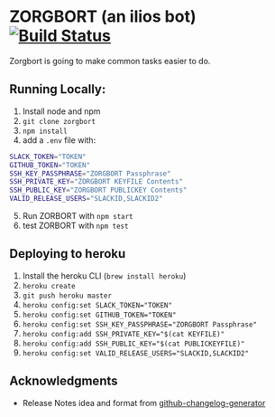 # ZORGBORT (an ilios bot) [![Build Status](https://travis-ci.org/ucsf-ckm/zorgbort.svg?branch=master)](https://travis-ci.org/ucsf-ckm/zorgbort)

Zorgbort is going to make common tasks easier to do.

## Running Locally:

1. Install node and npm
2. `git clone zorgbort`
3. `npm install`
4. add a `.env` file with:
```bash
SLACK_TOKEN="TOKEN"
GITHUB_TOKEN="TOKEN"
SSH_KEY_PASSPHRASE="ZORGBORT Passphrase"
SSH_PRIVATE_KEY="ZORGBORT KEYFILE Contents"
SSH_PUBLIC_KEY="ZORGBORT PUBLICKEY Contents"
VALID_RELEASE_USERS="SLACKID,SLACKID2"
```
5. Run ZORBORT with `npm start`
5. test ZORBORT with `npm test`


## Deploying to heroku
1. Install the heroku CLI (`brew install heroku`)
2. `heroku create`
3. `git push heroku master`
4. `heroku config:set SLACK_TOKEN="TOKEN"`
5. `heroku config:set GITHUB_TOKEN="TOKEN"`
6. `heroku config:set SSH_KEY_PASSPHRASE="ZORGBORT Passphrase"`
7. `heroku config:add SSH_PRIVATE_KEY="$(cat KEYFILE)"`
7. `heroku config:add SSH_PUBLIC_KEY="$(cat PUBLICKEYFILE)"`
8. `heroku config:set VALID_RELEASE_USERS="SLACKID,SLACKID2"`

## Acknowledgments

* Release Notes idea and format from [github-changelog-generator](https://github.com/skywinder/github-changelog-generator)
